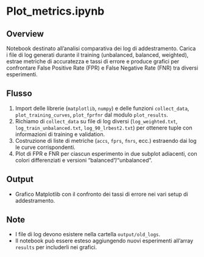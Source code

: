 # Plot_metrics.ipynb

## Overview
Notebook destinato all’analisi comparativa dei log di addestramento. Carica i file di log generati durante il training (unbalanced, balanced, weighted), estrae metriche di accuratezza e tassi di errore e produce grafici per confrontare False Positive Rate (FPR) e False Negative Rate (FNR) tra diversi esperimenti.

## Flusso
1. Import delle librerie (`matplotlib`, `numpy`) e delle funzioni `collect_data`, `plot_training_curves`, `plot_fprfnr` dal modulo `plot_results`.
2. Richiamo di `collect_data` su file di log diversi (`log_weighted.txt`, `log_train_unbalanced.txt`, `log_90_lrbest2.txt`) per ottenere tuple con informazioni di training e validation.
3. Costruzione di liste di metriche (`accs`, `fprs`, `fnrs`, ecc.) estraendo dai log le curve corrispondenti.
4. Plot di FPR e FNR per ciascun esperimento in due subplot adiacenti, con colori differenziati e versioni “balanced”/“unbalanced”.

## Output
- Grafico Matplotlib con il confronto dei tassi di errore nei vari setup di addestramento.

## Note
- I file di log devono esistere nella cartella `output/old_logs`.
- Il notebook può essere esteso aggiungendo nuovi esperimenti all’array `results` per includerli nei grafici.
